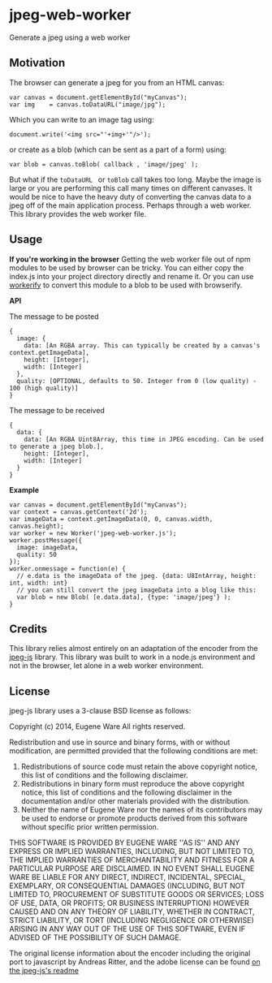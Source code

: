 # jpeg-web-worker
Generate a jpeg using a web worker

## Motivation
The browser can generate a jpeg for you from an HTML canvas:

```
var canvas = document.getElementById("myCanvas");
var img    = canvas.toDataURL("image/jpg");
```
Which you can write to an image tag using:
```
document.write('<img src="'+img+'"/>');
```
or create as a blob (which can be sent as a part of a form) using:
```
var blob = canvas.toBlob( callback , 'image/jpeg' );
```

But what if the `toDataURL ` or `toBlob` call takes too long. Maybe the image is large or you are performing this call many times on different canvases. It would be nice to have the heavy duty of converting the canvas data to a jpeg off of the main application process. Perhaps through a web worker. This library provides the web worker file.

## Usage

**If you're working in the browser**
Getting the web worker file out of npm modules to be used by browser can be tricky. You can either copy the index.js into your project directory directly and rename it. Or you can use [workerify](https://github.com/shama/workerify) to convert this module to a blob to be used with browserify.

**API**

The message to be posted
```
{
  image: {
    data: [An RGBA array. This can typically be created by a canvas's context.getImageData],
    height: [Integer],
    width: [Integer]
  },
  quality: [OPTIONAL, defaults to 50. Integer from 0 (low quality) - 100 (high quality)]
}
```

The message to be received
```
{
  data: {
    data: [An RGBA Uint8Array, this time in JPEG encoding. Can be used to generate a jpeg blob.],
    height: [Integer],
    width: [Integer]
  }
}
```

**Example**

```
var canvas = document.getElementById("myCanvas");
var context = canvas.getContext('2d');
var imageData = context.getImageData(0, 0, canvas.width, canvas.height);
var worker = new Worker('jpeg-web-worker.js');
worker.postMessage({
  image: imageData,
  quality: 50
});
worker.onmessage = function(e) {
  // e.data is the imageData of the jpeg. {data: U8IntArray, height: int, width: int}
  // you can still convert the jpeg imageData into a blog like this:
  var blob = new Blob( [e.data.data], {type: 'image/jpeg'} );
}
```

## Credits

This library relies almost entirely on an adaptation of the encoder from the [jpeg-js]() library. This library was built to work in a node.js environment and not in the browser, let alone in a web worker environment.


## License

jpeg-js library uses a 3-clause BSD license as follows:

Copyright (c) 2014, Eugene Ware
All rights reserved.
  
Redistribution and use in source and binary forms, with or without
modification, are permitted provided that the following conditions are met:  

1. Redistributions of source code must retain the above copyright
   notice, this list of conditions and the following disclaimer.  
2. Redistributions in binary form must reproduce the above copyright
   notice, this list of conditions and the following disclaimer in the
   documentation and/or other materials provided with the distribution.  
3. Neither the name of Eugene Ware nor the names of its contributors
   may be used to endorse or promote products derived from this software
   without specific prior written permission.  
  
THIS SOFTWARE IS PROVIDED BY EUGENE WARE ''AS IS'' AND ANY
EXPRESS OR IMPLIED WARRANTIES, INCLUDING, BUT NOT LIMITED TO, THE IMPLIED
WARRANTIES OF MERCHANTABILITY AND FITNESS FOR A PARTICULAR PURPOSE ARE
DISCLAIMED. IN NO EVENT SHALL EUGENE WARE BE LIABLE FOR ANY
DIRECT, INDIRECT, INCIDENTAL, SPECIAL, EXEMPLARY, OR CONSEQUENTIAL DAMAGES
(INCLUDING, BUT NOT LIMITED TO, PROCUREMENT OF SUBSTITUTE GOODS OR SERVICES;
LOSS OF USE, DATA, OR PROFITS; OR BUSINESS INTERRUPTION) HOWEVER CAUSED AND
ON ANY THEORY OF LIABILITY, WHETHER IN CONTRACT, STRICT LIABILITY, OR TORT
(INCLUDING NEGLIGENCE OR OTHERWISE) ARISING IN ANY WAY OUT OF THE USE OF THIS
SOFTWARE, EVEN IF ADVISED OF THE POSSIBILITY OF SUCH DAMAGE.

The original license information about the encoder including the original port to javascript by  Andreas Ritter, and the adobe license can be found [on the jpeg-js's readme](https://github.com/eugeneware/jpeg-js#encoding)